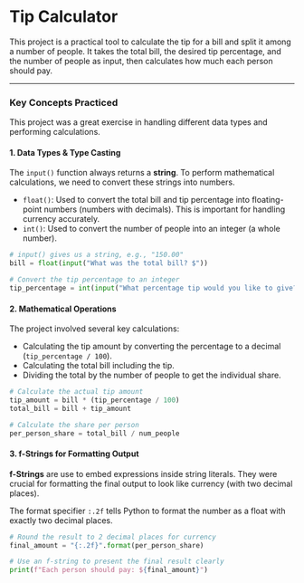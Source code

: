 # Tip Calculator

This project is a practical tool to calculate the tip for a bill and split it among a number of people. It takes the total bill, the desired tip percentage, and the number of people as input, then calculates how much each person should pay.

---

### Key Concepts Practiced

This project was a great exercise in handling different data types and performing calculations.

#### 1. Data Types & Type Casting

The `input()` function always returns a **string**. To perform mathematical calculations, we need to convert these strings into numbers.

* `float()`: Used to convert the total bill and tip percentage into floating-point numbers (numbers with decimals). This is important for handling currency accurately.
* `int()`: Used to convert the number of people into an integer (a whole number).

```python
# input() gives us a string, e.g., "150.00"
bill = float(input("What was the total bill? $")) 

# Convert the tip percentage to an integer
tip_percentage = int(input("What percentage tip would you like to give? 10, 12, or 15? "))
```

#### 2. Mathematical Operations

The project involved several key calculations:
* Calculating the tip amount by converting the percentage to a decimal (`tip_percentage / 100`).
* Calculating the total bill including the tip.
* Dividing the total by the number of people to get the individual share.

```python
# Calculate the actual tip amount
tip_amount = bill * (tip_percentage / 100)
total_bill = bill + tip_amount

# Calculate the share per person
per_person_share = total_bill / num_people
```

#### 3. f-Strings for Formatting Output

**f-Strings** are use to embed expressions inside string literals. They were crucial for formatting the final output to look like currency (with two decimal places).

The format specifier `:.2f` tells Python to format the number as a float with exactly two decimal places.

```python
# Round the result to 2 decimal places for currency
final_amount = "{:.2f}".format(per_person_share)

# Use an f-string to present the final result clearly
print(f"Each person should pay: ${final_amount}")